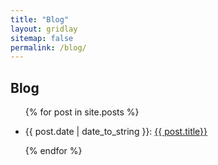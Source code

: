 ```yaml
---
title: "Blog"
layout: gridlay
sitemap: false
permalink: /blog/
---
```


## Blog

<ul>
  {% for post in site.posts %}
    <li>
      <p>{{ post.date | date_to_string }}: <a href="{{ site.url }}{{ site.baseurl }}{{ post.url }}">{{ post.title}}</a></p>
    </li>
  {% endfor %}
</ul>
